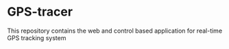 # GPS-tracer
This repository contains the web and control based application for real-time GPS tracking system
